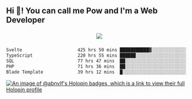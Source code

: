 <h2 align="left">Hi 👋! You can call me Pow and I'm a Web Developer</h2>

###

<div align="center">
  <img src="https://profile-counter.glitch.me/abnvlf/count.svg?"  />
</div>

###

<!--START_SECTION:waka-->

```txt
Svelte                     425 hrs 50 mins ███████████▓░░░░░░░░░░░░░   46.42 %
TypeScript                 220 hrs 55 mins ██████░░░░░░░░░░░░░░░░░░░   24.08 %
SQL                        77 hrs 47 mins  ██░░░░░░░░░░░░░░░░░░░░░░░   08.48 %
PHP                        71 hrs 36 mins  ██░░░░░░░░░░░░░░░░░░░░░░░   07.80 %
Blade Template             39 hrs 12 mins  █░░░░░░░░░░░░░░░░░░░░░░░░   04.27 %
```

<!--END_SECTION:waka-->
<!-- <img src="https://raw.githubusercontent.com/abnvlf/abnvlf/output/snake.svg" alt="Snake animation" /> -->

<!-- <a href="https://open.spotify.com/user/31py3qwahsl76foqwc5f55butple">
  <img src="https://spotify-recently-played-readme.vercel.app/api?user=31py3qwahsl76foqwc5f55butple&count=5&unique=false" alt="Spotify recently played"  />
</a> -->

[![An image of @abnvlf's Holopin badges, which is a link to view their full Holopin profile](https://holopin.me/abnvlf)](https://holopin.io/@abnvlf)

###
